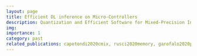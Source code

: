 ```yaml
---
layout: page
title: Efficient DL inference on Micro-Controllers
description: Quantization and Efficient Software for Mixed-Precision Inference on MicroControllers
img: 
importance: 1
category: past
related_publications: capotondi2020cmix, rusci2020memory, garofalo2020pulp, rusci2020leveraging
---
```


